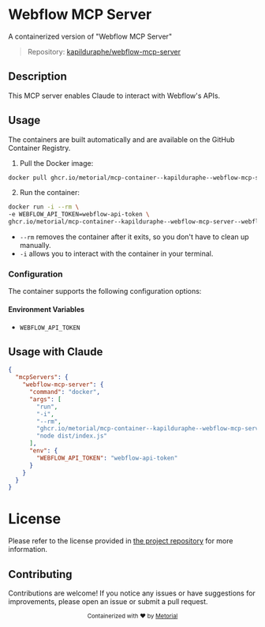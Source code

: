
# Webflow MCP Server

A containerized version of "Webflow MCP Server"

> Repository: [kapilduraphe/webflow-mcp-server](https://github.com/kapilduraphe/webflow-mcp-server)

## Description

This MCP server enables Claude to interact with Webflow's APIs.


## Usage

The containers are built automatically and are available on the GitHub Container Registry.

1. Pull the Docker image:

```bash
docker pull ghcr.io/metorial/mcp-container--kapilduraphe--webflow-mcp-server--webflow-mcp-server
```

2. Run the container:

```bash
docker run -i --rm \ 
-e WEBFLOW_API_TOKEN=webflow-api-token \
ghcr.io/metorial/mcp-container--kapilduraphe--webflow-mcp-server--webflow-mcp-server  "node dist/index.js"
```

- `--rm` removes the container after it exits, so you don't have to clean up manually.
- `-i` allows you to interact with the container in your terminal.



### Configuration

The container supports the following configuration options:




#### Environment Variables

- `WEBFLOW_API_TOKEN`




## Usage with Claude

```json
{
  "mcpServers": {
    "webflow-mcp-server": {
      "command": "docker",
      "args": [
        "run",
        "-i",
        "--rm",
        "ghcr.io/metorial/mcp-container--kapilduraphe--webflow-mcp-server--webflow-mcp-server",
        "node dist/index.js"
      ],
      "env": {
        "WEBFLOW_API_TOKEN": "webflow-api-token"
      }
    }
  }
}
```

# License

Please refer to the license provided in [the project repository](https://github.com/kapilduraphe/webflow-mcp-server) for more information.

## Contributing

Contributions are welcome! If you notice any issues or have suggestions for improvements, please open an issue or submit a pull request.

<div align="center">
  <sub>Containerized with ❤️ by <a href="https://metorial.com">Metorial</a></sub>
</div>
  